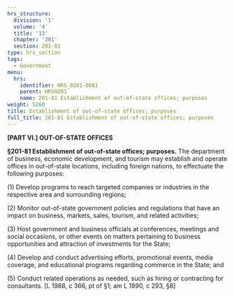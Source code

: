```yaml
---
hrs_structure:
  division: '1'
  volume: '4'
  title: '13'
  chapter: '201'
  section: 201-81
type: hrs_section
tags:
  - Government
menu:
  hrs:
    identifier: HRS_0201-0081
    parent: HRS0201
    name: 201-81 Establishment of out-of-state offices; purposes
weight: 5260
title: Establishment of out-of-state offices; purposes
full_title: 201-81 Establishment of out-of-state offices; purposes
---
```

**[PART VI.] OUT-OF-STATE OFFICES**

**§201-81 Establishment of out-of-state offices; purposes.** The department of business, economic development, and tourism may establish and operate offices in out-of-state locations, including foreign nations, to effectuate the following purposes:

(1) Develop programs to reach targeted companies or industries in the respective area and surrounding regions;

(2) Monitor out-of-state government policies and regulations that have an impact on business, markets, sales, tourism, and related activities;

(3) Host government and business officials at conferences, meetings and social occasions, or other events on matters pertaining to business opportunities and attraction of investments for the State;

(4) Develop and conduct advertising efforts, promotional events, media coverage, and educational programs regarding commerce in the State; and

(5) Conduct related operations as needed, such as hiring or contracting for consultants. [L 1988, c 366, pt of §1; am L 1990, c 293, §8]